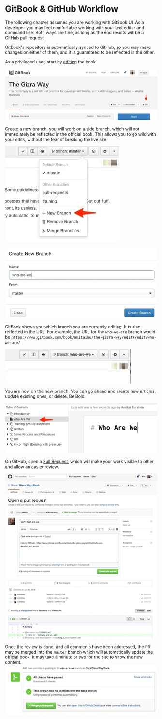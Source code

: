 # GitBook & GitHub Workflow

The following chapter assumes you are working with GitBook UI. As a developer you may feel comfortable working with your text editor and command line. Both ways are fine, as long as the end results will be a GitHub pull request.

GitBook's repository is automatically synced to GitHub, so you may make changes on either of them, and it is guaranteed to be reflected in the other.

As a privileged user, start by [editing](https://www.gitbook.com/book/amitaibu/the-gizra-way/details) the book



![](images/gitbook/image1.jpg)

Create a new branch, you will work on a side branch, which will not immediately be reflected in the official book. This allows you to go wild with your edits, without the fear of breaking the live site.

![](images/gitbook/image2.jpg)

![](images/gitbook/image3.jpg)

GitBook shows you which branch you are currently editing. It is also reflected in the URL. For example, the URL for the `who-we-are` branch would be `https://www.gitbook.com/book/amitaibu/the-gizra-way/edit#/edit/who-we-are/`

![](images/gitbook/image4.jpg)

You are now on the new branch. You can go ahead and create new articles, update existing ones, or delete. Be Bold.

![](images/gitbook/image5.jpg)

On GitHub, open a [Pull Request](http://www.thegizraway.com/pull_requests.html), which will make your work visible to other, and allow an easier review.

![](images/gitbook/image6.jpg)

Once the review is done, and all comments have been addressed, the PR may be merged into the `master` branch which will automatically update the official book. It may take a minute or two for the [site](http://www.thegizraway.com/) to show the new content.
![](images/gitbook/image7.jpg)